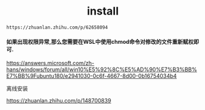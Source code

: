<h1 align="center">install</h1>




```shell
https://zhuanlan.zhihu.com/p/62658094
```





#### 如果出现权限异常,那么您需要在WSL中使用chmod命令对修改的文件重新赋权即可.

https://answers.microsoft.com/zh-hans/windows/forum/all/win10%E5%92%8C%E5%AD%90%E7%B3%BB%E7%BB%9Fubuntu180/e2941030-0c6f-4667-8d00-0b16754034b4









离线安装

https://zhuanlan.zhihu.com/p/148700839





